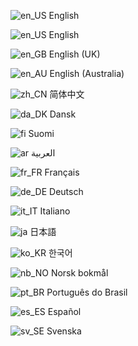 ![en_US](https://www.lightspeedsystems.com/wp-content/plugins/translatepress-multilingual/assets/images/flags/en_US.png "English") English

![en_US](https://www.lightspeedsystems.com/wp-content/plugins/translatepress-multilingual/assets/images/flags/en_US.png "English") English

![en_GB](https://www.lightspeedsystems.com/wp-content/plugins/translatepress-multilingual/assets/images/flags/en_GB.png "English (UK)") English (UK)

![en_AU](https://www.lightspeedsystems.com/wp-content/plugins/translatepress-multilingual/assets/images/flags/en_AU.png "English (Australia)") English (Australia)

![zh_CN](https://www.lightspeedsystems.com/wp-content/plugins/translatepress-multilingual/assets/images/flags/zh_CN.png "简体中文") 简体中文

![da_DK](https://www.lightspeedsystems.com/wp-content/plugins/translatepress-multilingual/assets/images/flags/da_DK.png "Dansk") Dansk

![fi](https://www.lightspeedsystems.com/wp-content/plugins/translatepress-multilingual/assets/images/flags/fi.png "Suomi") Suomi

![ar](https://www.lightspeedsystems.com/wp-content/plugins/translatepress-multilingual/assets/images/flags/ar.png "العربية") العربية

![fr_FR](https://www.lightspeedsystems.com/wp-content/plugins/translatepress-multilingual/assets/images/flags/fr_FR.png "Français") Français

![de_DE](https://www.lightspeedsystems.com/wp-content/plugins/translatepress-multilingual/assets/images/flags/de_DE.png "Deutsch") Deutsch

![it_IT](https://www.lightspeedsystems.com/wp-content/plugins/translatepress-multilingual/assets/images/flags/it_IT.png "Italiano") Italiano

![ja](https://www.lightspeedsystems.com/wp-content/plugins/translatepress-multilingual/assets/images/flags/ja.png "日本語") 日本語

![ko_KR](https://www.lightspeedsystems.com/wp-content/plugins/translatepress-multilingual/assets/images/flags/ko_KR.png "한국어") 한국어

![nb_NO](https://www.lightspeedsystems.com/wp-content/plugins/translatepress-multilingual/assets/images/flags/nb_NO.png "Norsk bokmål") Norsk bokmål

![pt_BR](https://www.lightspeedsystems.com/wp-content/plugins/translatepress-multilingual/assets/images/flags/pt_BR.png "Português do Brasil") Português do Brasil

![es_ES](https://www.lightspeedsystems.com/wp-content/plugins/translatepress-multilingual/assets/images/flags/es_ES.png "Español") Español

![sv_SE](https://www.lightspeedsystems.com/wp-content/plugins/translatepress-multilingual/assets/images/flags/sv_SE.png "Svenska") Svenska

[](https://www.lightspeedsystems.com/)

[](#)